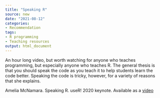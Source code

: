 ```yaml
---
title: "Speaking R"
source: new
date: "2021-08-12"
categories:
- Recommendation
tags:
- R programming
- Teaching resources
output: html_document
---
```


An hour long video, but worth watching for anyone who teaches programming, but especially anyone who teaches R. The general thesis is that you should speak the code as you teach it to help students learn the code better. Speaking the code is tricky, however, for a variety of reasons that she explains.

<!--more-->

Amelia McNamara. Speaking R. useR! 2020 keynote. Available as a [video][mcn1]

[mcn1]: https://www.youtube.com/watch?v=ckW9sSdIVAc&t=676s
